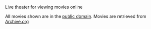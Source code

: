 Live theater for viewing movies online

All movies shown are in the [public domain](https://en.wikipedia.org/wiki/List_of_films_in_the_public_domain_in_the_United_States). 
Movies are retrieved from [Archive.org](https://archive.org/)
